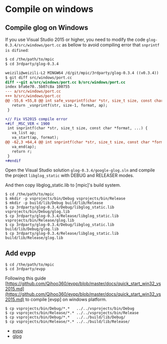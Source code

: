 
# Compile on windows

## Compile glog on Windows

If you use Visual Studio 2015 or higher, you need to modify the code `glog-0.3.4/src/windows/port.cc` as bellow to avoid compiling error that `snprintf is difined`:

```diff
$ cd /the/path/to/mpic
$ cd 3rdparty/glog-0.3.4

weizili@weizili-L2 MINGW64 /d/git/mpic/3rdparty/glog-0.3.4 ((v0.3.4))
$ git diff src/windows/port.cc
diff --git a/src/windows/port.cc b/src/windows/port.cc
index bfa6e70..5b07c8a 100755
--- a/src/windows/port.cc
+++ b/src/windows/port.cc
@@ -55,6 +55,8 @@ int safe_vsnprintf(char *str, size_t size, const char *format, va_list ap) {
   return _vsnprintf(str, size-1, format, ap);
 }

+// Fix VS2015 compile error
+#if _MSC_VER < 1900
 int snprintf(char *str, size_t size, const char *format, ...) {
   va_list ap;
   va_start(ap, format);
@@ -62,3 +64,4 @@ int snprintf(char *str, size_t size, const char *format, ...) {
   va_end(ap);
   return r;
 }
+#endif
```

Open the Visual Studio solution `glog-0.3.4/google-glog.sln` and compile the project `libglog_static` with DEBUG and RELEASER modes.

And then copy libglog_static.lib to [mpic]'s build system.

	$ cd /the/path/to/mpic
	$ mkdir -p vsprojects/bin/Debug vsprojects/bin/Release
	$ mkdir -p build/lib/Debug build/lib/Release
    $ cp 3rdparty/glog-0.3.4/Debug/libglog_static.lib   vsprojects/bin/Debug/glog.lib
    $ cp 3rdparty/glog-0.3.4/Release/libglog_static.lib vsprojects/bin/Release/glog.lib
    $ cp 3rdparty/glog-0.3.4/Debug/libglog_static.lib   build/lib/Debug/glog.lib
    $ cp 3rdparty/glog-0.3.4/Release/libglog_static.lib build/lib/Release/glog.lib

## Add evpp

    $ cd /the/path/to/mpic 
    $ cd 3rdparty/evpp

Following this guide [https://github.com/Qihoo360/evpp/blob/master/docs/quick_start_win32_vs2015.md](https://github.com/Qihoo360/evpp/blob/master/docs/quick_start_win32_vs2015.md) to compile [evpp] on windows platform.

    $ cp vsprojects/bin/Debug/*.*   ../../vsprojects/bin/Debug
    $ cp vsprojects/bin/Release/*.* ../../vsprojects/bin/Release
    $ cp vsprojects/bin/Debug/*.*   ../../build/lib/Debug/
    $ cp vsprojects/bin/Release/*.* ../../build/lib/Release/






- [evpp](https://github.com/nsqio/nsq)
- [glog](https://github.com/google/glog)
